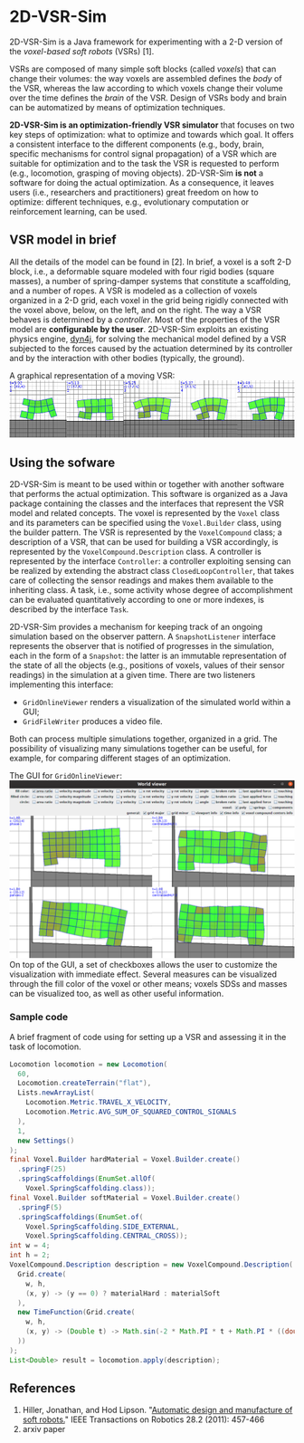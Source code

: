 # 2D-VSR-Sim
2D-VSR-Sim is a Java framework for experimenting with a 2-D version of the *voxel-based soft robots* (VSRs) [1].

VSRs are composed of many simple soft blocks (called *voxels*) that can change their volumes: the way voxels are assembled defines the *body* of the VSR, whereas the law according to which voxels change their volume over the time defines the *brain* of the VSR.
Design of VSRs body and brain can be automatized by means of optimization techniques.

**2D-VSR-Sim is an optimization-friendly VSR simulator** that focuses on two key steps of optimization: what to optimize and towards which goal. It offers a consistent interface to the different components (e.g., body, brain, specific mechanisms for control signal propagation) of a VSR which are suitable for optimization and to the task the VSR is requested to perform (e.g., locomotion, grasping of moving objects).
2D-VSR-Sim **is not** a software for doing the actual optimization. As a consequence, it leaves users (i.e., researchers and practitioners) great freedom on how to optimize: different techniques, e.g., evolutionary computation or reinforcement learning, can be used.

## VSR model in brief
All the details of the model can be found in [2].
In brief, a voxel is a soft 2-D block, i.e., a deformable square modeled with four rigid bodies (square masses), a number of spring-damper systems that constitute a scaffolding, and a number of ropes. A VSR is modeled as a collection of voxels organized in a 2-D grid, each voxel in the grid being rigidly connected with the voxel above, below, on the left, and on the right. The way a VSR behaves is determined by a *controller*. Most of the properties of the VSR model are **configurable by the user**.
2D-VSR-Sim exploits an existing physics engine, [dyn4j](http://www.dyn4j.org/), for solving the mechanical model defined by a VSR subjected to the forces caused by the actuation determined by its controller and by the interaction with other bodies (typically, the ground).

A graphical representation of a moving VSR:
![A graphical representation of a moving VSR](/assets/frames.png)

## Using the sofware
2D-VSR-Sim is meant to be used within or together with another software that performs the actual optimization.
This software is organized as a Java package containing the classes and the interfaces that represent the VSR model and related concepts.
The voxel is represented by the `Voxel` class and its parameters can be specified using the `Voxel.Builder` class, using the builder pattern. The VSR is represented by the `VoxelCompound` class; a description of a VSR, that can be used for building a VSR accordingly, is represented by the `VoxelCompound.Description` class.
A controller is represented by the interface `Controller`: a controller exploiting sensing can be realized by extending the abstract class `ClosedLoopController`, that takes care of collecting the sensor readings and makes them available to the inheriting class. A task, i.e., some activity whose degree of accomplishment can be evaluated quantitatively according to one or more indexes, is described by the interface `Task`.

2D-VSR-Sim provides a mechanism for keeping track of an ongoing simulation based on the observer pattern. A `SnapshotListener` interface represents the observer that is notified of progresses in the simulation, each in the form of a `Snapshot`: the latter is an immutable representation of the state of all the objects (e.g., positions of voxels, values of their sensor readings) in the simulation at a given time. There are two listeners implementing this interface:
 - `GridOnlineViewer` renders a visualization of the simulated world within a GUI;
 - `GridFileWriter` produces a video file.

Both can process multiple simulations together, organized in a grid. The possibility of visualizing many simulations together can be useful, for example, for comparing different stages of an optimization.

The GUI for `GridOnlineViewer`:
![The GUI of the simulation viewer](/assets/gui.png)
On top of the GUI, a set of checkboxes allows the user to customize the visualization with immediate effect. Several measures can be visualized through the fill color of the voxel or other means; voxels SDSs and masses can be visualized too, as well as other useful information.

### Sample code
A brief fragment of code using for setting up a VSR and assessing it in the task of locomotion.
```java
Locomotion locomotion = new Locomotion(
  60,
  Locomotion.createTerrain("flat"),
  Lists.newArrayList(
    Locomotion.Metric.TRAVEL_X_VELOCITY,
    Locomotion.Metric.AVG_SUM_OF_SQUARED_CONTROL_SIGNALS
  ),
  1,
  new Settings()
);
final Voxel.Builder hardMaterial = Voxel.Builder.create()
  .springF(25)
  .springScaffoldings(EnumSet.allOf(
    Voxel.SpringScaffolding.class));
final Voxel.Builder softMaterial = Voxel.Builder.create()
  .springF(5)
  .springScaffoldings(EnumSet.of(
    Voxel.SpringScaffolding.SIDE_EXTERNAL,
    Voxel.SpringScaffolding.CENTRAL_CROSS));
int w = 4;
int h = 2;
VoxelCompound.Description description = new VoxelCompound.Description(
  Grid.create(
    w, h,
    (x, y) -> (y == 0) ? materialHard : materialSoft
  ),
  new TimeFunction(Grid.create(
    w, h,
    (x, y) -> (Double t) -> Math.sin(-2 * Math.PI * t + Math.PI * ((double) x / (double) w))
  ))
);
List<Double> result = locomotion.apply(description);
```

## References
1. Hiller, Jonathan, and Hod Lipson. "[Automatic design and manufacture of soft robots.](https://ieeexplore.ieee.org/abstract/document/6096440)" IEEE Transactions on Robotics 28.2 (2011): 457-466 
2. arxiv paper
